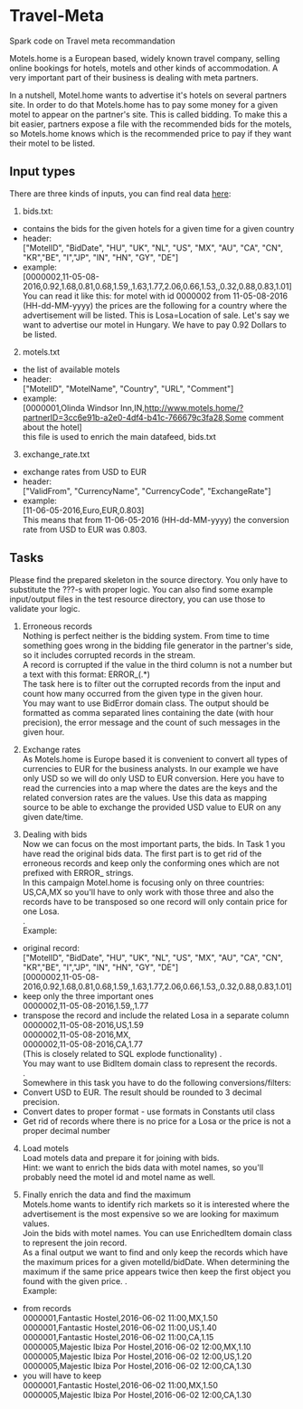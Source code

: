 # Travel-Meta
Spark code on Travel meta recommandation

Motels.home is a European based, widely known travel company, selling online bookings for hotels, motels and other 
kinds of accommodation. A very important part of their business is dealing with meta partners.

In a nutshell, Motel.home wants to advertise it's hotels on several partners site. In order to do that Motels.home 
has to pay some money for a given motel to appear on the partner's site. This is called bidding.
To make this a bit easier, partners expose a file with the recommended bids for the motels, so Motels.home knows 
which is the recommended price to pay if they want their motel to be listed.

## Input types

There are three kinds of inputs, you can find real data [here](../dataset):

1. bids.txt:
  - contains the bids for the given hotels for a given time for a given country
  - header:   
   ["MotelID", "BidDate", "HU", "UK",  "NL", "US", "MX", "AU", "CA", "CN", "KR","BE", "I","JP", "IN", "HN", "GY", "DE"]
  - example:   
   [0000002,11-05-08-2016,0.92,1.68,0.81,0.68,1.59,,1.63,1.77,2.06,0.66,1.53,,0.32,0.88,0.83,1.01]   
   You can read it like this: for motel with id 0000002 from 11-05-08-2016 (HH-dd-MM-yyyy) the prices are the following 
   for a country where the advertisement will be listed. This is Losa=Location of sale. 
   Let's say we want to advertise our motel in Hungary. We have to pay 0.92 Dollars to be listed.

2. motels.txt
  - the list of available motels
  - header:   
   ["MotelID", "MotelName", "Country", "URL", "Comment"]
  - example:   
   [0000001,Olinda Windsor Inn,IN,http://www.motels.home/?partnerID=3cc6e91b-a2e0-4df4-b41c-766679c3fa28,Some comment about the hotel]   
   this file is used to enrich the main datafeed, bids.txt

3. exchange_rate.txt 
  - exchange rates from USD to EUR
  - header:   
   ["ValidFrom", "CurrencyName", "CurrencyCode", "ExchangeRate"]
  - example:   
   [11-06-05-2016,Euro,EUR,0.803]   
   This means that from 11-06-05-2016 (HH-dd-MM-yyyy) the conversion rate from USD to EUR was 0.803.


## Tasks

Please find the prepared skeleton in the source directory. You only have to substitute the ???-s with proper logic. 
You can also find some example input/output files in the test resource directory, you can use those to validate your logic.

1. Erroneous records   
   Nothing is perfect neither is the bidding system. From time to time something goes wrong in the bidding file 
   generator in the partner's side, so it includes corrupted records in the stream.   
   A record is corrupted if the value in the third column is not a number but a text with this format: ERROR_(.*)   
   The task here is to filter out the corrupted records from the input and count how many occurred from the given type 
   in the given hour.   
   You may want to use BidError domain class. The output should be formatted as comma separated lines containing
   the date (with hour precision), the error message and the count of such messages in the given hour.
    

2. Exchange rates   
   As Motels.home is Europe based it is convenient to convert all types of currencies to EUR for the business analysts.
   In our example we have only USD so we will do only USD to EUR conversion. Here you have to read the currencies into 
   a map where the dates are the keys and the related conversion rates are the values. Use this data as mapping source 
   to be able to exchange the provided USD value to EUR on any given date/time.   

3. Dealing with bids   
   Now we can focus on the most important parts, the bids. In Task 1 you have read the original bids data. 
   The first part is to get rid of the erroneous records and keep only the conforming ones which are not prefixed 
   with ERROR_ strings.    
   In this campaign Motel.home is focusing only on three countries: US,CA,MX so you'll have to only work with those three 
   and also the records have to be transposed so one record will only contain price for one Losa.   
   .    
   Example:   
  - original record:   
   ["MotelID", "BidDate", "HU", "UK", "NL", "US", "MX", "AU", "CA", "CN", "KR","BE", "I","JP", "IN", "HN", "GY", "DE"]  
   [0000002,11-05-08-2016,0.92,1.68,0.81,0.68,1.59,,1.63,1.77,2.06,0.66,1.53,,0.32,0.88,0.83,1.01]   
  - keep only the three important ones   
  0000002,11-05-08-2016,1.59,,1.77
  - transpose the record and include the related Losa in a separate column   
  0000002,11-05-08-2016,US,1.59   
  0000002,11-05-08-2016,MX,   
  0000002,11-05-08-2016,CA,1.77   
  (This is closely related to SQL explode functionality)
   .   
   You may want to use BidItem domain class to represent the records.   
   .   
   Somewhere in this task you have to do the following conversions/filters:
  - Convert USD to EUR. The result should be rounded to 3 decimal precision.
  - Convert dates to proper format - use formats in Constants util class
  - Get rid of records where there is no price for a Losa or the price is not a proper decimal number

4. Load motels   
   Load motels data and prepare it for joining with bids.   
   Hint: we want to enrich the bids data with motel names, so you'll probably need the motel id and motel name as well.

5. Finally enrich the data and find the maximum   
   Motels.home wants to identify rich markets so it is interested where the advertisement is the most expensive 
   so we are looking for maximum values.   
   Join the bids with motel names. You can use EnrichedItem domain class to represent the join record.    
   As a final output we want to find and only keep the records which have the maximum prices for a given motelId/bidDate.
   When determining the maximum if the same price appears twice then keep the first object you found with the given price.
   .   
   Example:   
  - from records   
  0000001,Fantastic Hostel,2016-06-02 11:00,MX,1.50   
  0000001,Fantastic Hostel,2016-06-02 11:00,US,1.40   
  0000001,Fantastic Hostel,2016-06-02 11:00,CA,1.15   
  0000005,Majestic Ibiza Por Hostel,2016-06-02 12:00,MX,1.10   
  0000005,Majestic Ibiza Por Hostel,2016-06-02 12:00,US,1.20   
  0000005,Majestic Ibiza Por Hostel,2016-06-02 12:00,CA,1.30   
  - you will have to keep   
  0000001,Fantastic Hostel,2016-06-02 11:00,MX,1.50   
  0000005,Majestic Ibiza Por Hostel,2016-06-02 12:00,CA,1.30
